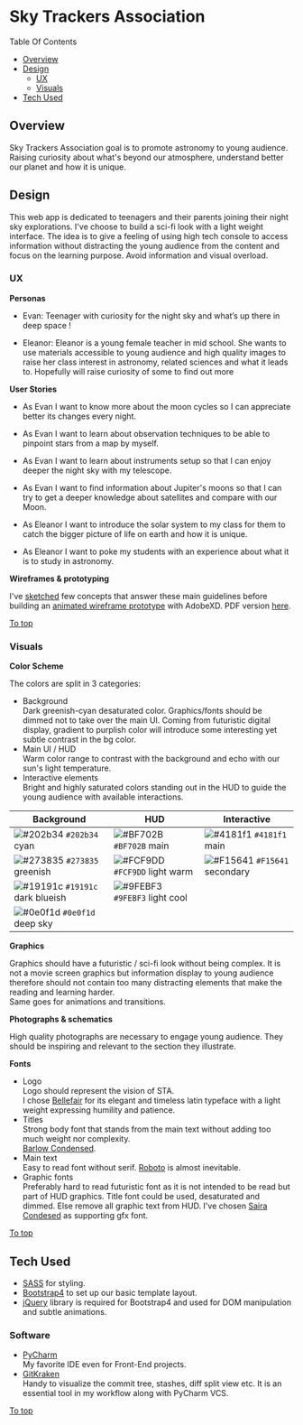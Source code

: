 # Sky Trackers Association

Table Of Contents

- [Overview](#overview)
- [Design](#design)
    - [UX](#ux)
    - [Visuals](#visuals)
- [Tech Used](#tech-used)


## Overview

Sky Trackers Association goal is to promote astronomy to young audience. Raising curiosity about what's beyond our 
atmosphere, understand better our planet and how it is unique.


## Design

This web app is dedicated to teenagers and their parents joining their night sky explorations. I've choose to build a
sci-fi look with a light weight interface. The idea is to give a feeling of using high tech console to access information without 
distracting the young audience from the content and focus on the learning purpose. Avoid information and visual overload.  

### UX

**Personas**

- Evan:
	Teenager with curiosity for the night sky and what’s up there in deep space !

- Eleanor:
	Eleanor is a young female teacher in mid school. She wants to use materials accessible to young audience and high quality 
	images to raise her class interest in astronomy, related sciences and what it leads to. Hopefully will raise curiosity of some to find out more

**User Stories**

- As Evan I want to know more about the moon cycles so I can appreciate better its changes every night.  

- As Evan I want to learn about observation techniques to be able to pinpoint stars from a map by myself.

- As Evan I want to learn about instruments setup so that I can enjoy deeper the night sky with my telescope.  

- As Evan I want to find information about Jupiter's moons so that I can try to get a deeper knowledge about satellites 
and compare with our Moon.


- As Eleanor I want to introduce the solar system to my class for them to catch the bigger picture of life on earth and 
how it is unique.  

- As Eleanor I want to poke my students with an experience about what it is to study in astronomy.  

**Wireframes & prototyping**

I've [sketched](./ux_documentation/sketches) few concepts that answer these main guidelines before building an 
[animated wireframe prototype](https://xd.adobe.com/view/28ab82c9-8297-45c1-6aff-7a57d62f62a1-5e9a/?fullscreen) with AdobeXD. 
PDF version [here](./ux_documentation/sta_prototyping.pdf).  

[To top](#sky-trackers-association)

### Visuals

**Color Scheme**  

The colors are split in 3 categories:
- Background  
    Dark greenish-cyan desaturated color. Graphics/fonts should be dimmed not to take over the main UI. Coming from 
    futuristic digital display, gradient to purplish color will introduce some interesting yet subtle contrast in the bg color.
- Main UI / HUD  
    Warm color range to contrast with the background and echo with our sun's light temperature.
- Interactive elements  
    Bright and highly saturated colors standing out in the HUD to guide the young audience with available interactions.

| Background  | HUD | Interactive |
| ------------- | ------------- | ------------- |
| ![#202b34](https://placehold.it/60x30/202b34/202b34) `#202b34` cyan  | ![#BF702B](https://placehold.it/60x30/BF702B/BF702B) `#BF702B` main | ![#4181f1](https://placehold.it/60x30/4181f1/4181f1) `#4181f1` main |
| ![#273835](https://placehold.it/60x30/273835/273835) `#273835` greenish  | ![#FCF9DD](https://placehold.it/60x30/FCF9DD/FCF9DD) `#FCF9DD` light warm | ![#F15641](https://placehold.it/60x30/F15641/F15641) `#F15641` secondary |
| ![#19191c](https://placehold.it/60x30/19191c/19191c) `#19191c` dark blueish | ![#9FEBF3](https://placehold.it/60x30/9FEBF3/9FEBF3) `#9FEBF3` light cool |  |
| ![#0e0f1d](https://placehold.it/60x30/0e0f1d/0e0f1d) `#0e0f1d` deep sky |  |

**Graphics**  

Graphics should have a futuristic / sci-fi look without being complex. It is not a movie screen graphics but information
display to young audience therefore should not contain too many distracting elements that make the reading and learning harder.  
Same goes for animations and transitions.

**Photographs & schematics**

High quality photographs are necessary to engage young audience. They should be inspiring and relevant to the section they illustrate.  

**Fonts**  

- Logo  
    Logo should represent the vision of STA.  
    I chose [Bellefair](https://fonts.google.com/specimen/Bellefair) for its elegant and timeless latin typeface with a
    light weight expressing humility and patience.
- Titles  
    Strong body font that stands from the main text without adding too much weight nor complexity.  
    [Barlow Condensed](https://fonts.google.com/specimen/Barlow+Condensed).
- Main text  
    Easy to read font without serif. [Roboto](https://fonts.google.com/specimen/Roboto) is almost inevitable.
- Graphic fonts  
    Preferably hard to read futuristic font as it is not intended to be read but part of HUD graphics. Title font could
    be used, desaturated and dimmed. Else remove all graphic text from HUD. I've chosen [Saira Condesed](https://fonts.google.com/specimen/Saira+Condensed)
    as supporting gfx font.  


[To top](#sky-trackers-association)


## Tech Used

- [SASS](https://sass-lang.com) for styling.
- [Bootstrap4](https://getbootstrap.com/) to set up our basic template layout.
- [jQuery](https://jquery.com/) library is required for Bootstrap4 and used for DOM manipulation and subtle animations.  


### Software

- [PyCharm](https://www.jetbrains.com/pycharm/)  
    My favorite IDE even for Front-End projects.
- [GitKraken](https://www.gitkraken.com/)  
    Handy to visualize the commit tree, stashes, diff split view etc. It is an essential tool in my workflow along with PyCharm VCS.


[To top](#sky-trackers-association)
